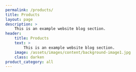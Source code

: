 ```yaml
---
permalink: /products/
title: Products
layout: page
description: >
    This is an example website blog section.
header:
    title: Products
    text: >
        This is an example website blog section.
    image: /assets/images/content/background-image1.jpg
    class: darken
product_category: all
---
```

